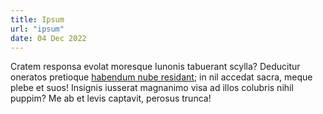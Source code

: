 ```yaml
---
title: Ipsum
url: "ipsum"
date: 04 Dec 2022
---
```

Cratem responsa evolat moresque Iunonis tabuerant scylla? Deducitur oneratos pretioque [habendum nube residant](lorem); in nil accedat sacra, meque plebe et suos! Insignis iusserat magnanimo visa ad illos colubris nihil puppim? Me ab et levis captavit, perosus trunca!
